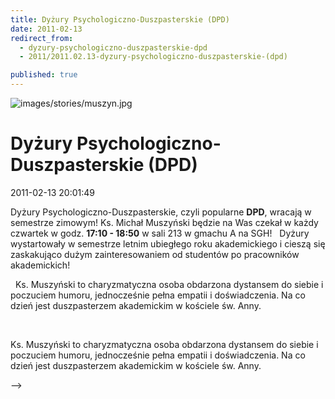 ```yaml
---
title: Dyżury Psychologiczno-Duszpasterskie (DPD)
date: 2011-02-13
redirect_from: 
  - dyzury-psychologiczno-duszpasterskie-dpd
  - 2011/2011.02.13-dyzury-psychologiczno-duszpasterskie-(dpd)

published: true
---
```



![images/stories/muszyn.jpg](images/stories/muszyn.jpg)

# Dyżury Psychologiczno-Duszpasterskie (DPD)

<time>2011-02-13 20:01:49</time>




Dyżury Psychologiczno-Duszpasterskie, czyli popularne **DPD**, wracają w semestrze zimowym! Ks. Michał Muszyński będzie na Was czekał w każdy czwartek w godz. **17:10 - 18:50** w sali 213 w gmachu A na SGH!
 
Dyżury wystartowały w semestrze letnim ubiegłego roku akademickiego i cieszą się zaskakująco dużym zainteresowaniem od studentów po pracowników akademickich!

<!--{{intro-break}}-->

 
Ks. Muszyński to charyzmatyczna osoba obdarzona dystansem do siebie i poczuciem humoru, jednocześnie pełna empatii i doświadczenia. Na co dzień jest duszpasterzem akademickim w kościele św. Anny.


<!--CONTENT FROM OLD SERVER (jos before 2013): 




Dyżury Psychologiczno-Duszpasterskie, czyli popularne **DPD**, wracają w semestrze zimowym! Ks. Michał Muszyński będzie na Was czekał w każdy czwartek w godz. **17:10 - 18:50** w sali 213 w gmachu A na SGH!


 


Dyżury wystartowały w semestrze letnim ubiegłego roku akademickiego i cieszą się zaskakująco dużym zainteresowaniem od studentów po pracowników akademickich!


<!--{{intro-break}}-->


 


Ks. Muszyński to charyzmatyczna osoba obdarzona dystansem do siebie i poczuciem humoru, jednocześnie pełna empatii i doświadczenia. Na co dzień jest duszpasterzem akademickim w kościele św. Anny.

-->

<!--{{json:{"created_date":"2011-02-13 20:01:49","publish_down":"0000-00-00 00:00:00","id":"89"}}}-->